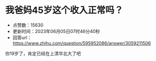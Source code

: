 # 我爸妈45岁这个收入正常吗？
- 点赞数：15630
- 更新时间：2023年06月05日07时46分40秒
- 回答url：https://www.zhihu.com/question/595952086/answer/3059211506
<body>
 <p data-pid="M79cdvh7">你19岁了，肯定已经在上清华北大了吧</p>
</body>